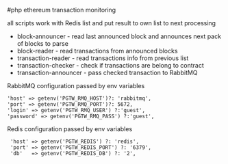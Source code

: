 #php ethereum transaction monitoring


all scripts work with Redis list and put result to own list to next processing

* block-announcer - read last announced block and announces next pack of blocks to parse
* block-reader - read transactions from announced blocks 
* transaction-reader - read transactions info from  previous list
* transaction-checker - check if transactions are belong to contract
* transaction-announcer - pass checked transaction to RabbitMQ
 
 RabbitMQ configuration passed by env variables
 
    'host' => getenv('PGTW_RMQ_HOST')?: 'rabbitmq',
    'port' => getenv('PGTW_RMQ_PORT')?: 5672,
    'login' => getenv('PGTW_RMQ_USER') ?:'guest',
    'password' => getenv('PGTW_RMQ_PASS') ?:'guest', 
    
 Redis configuration passed by env variables
 
     'host' => getenv('PGTW_REDIS') ?: 'redis',
     'port' => getenv('PGTW_REDIS_PORT') ?: '6379',
     'db'   => getenv('PGTW_REDIS_DB') ?: '2',   